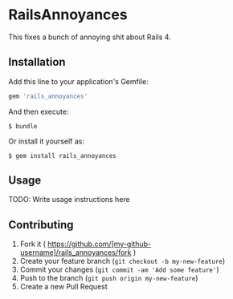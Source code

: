 # RailsAnnoyances

This fixes a bunch of annoying shit about Rails 4.

## Installation

Add this line to your application's Gemfile:

```ruby
gem 'rails_annoyances'
```

And then execute:

    $ bundle

Or install it yourself as:

    $ gem install rails_annoyances

## Usage

TODO: Write usage instructions here

## Contributing

1. Fork it ( https://github.com/[my-github-username]/rails_annoyances/fork )
2. Create your feature branch (`git checkout -b my-new-feature`)
3. Commit your changes (`git commit -am 'Add some feature'`)
4. Push to the branch (`git push origin my-new-feature`)
5. Create a new Pull Request
